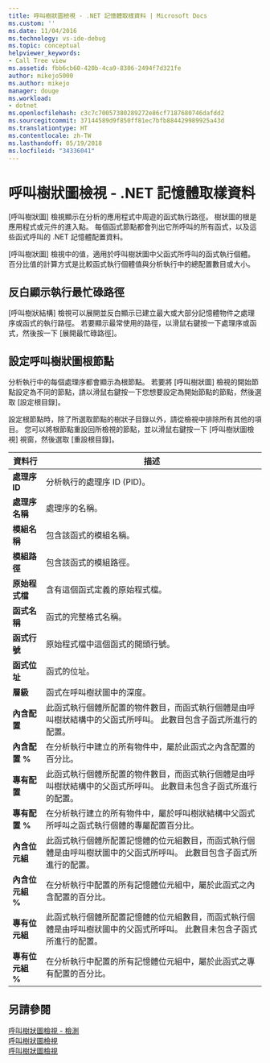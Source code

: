 ```yaml
---
title: 呼叫樹狀圖檢視 - .NET 記憶體取樣資料 | Microsoft Docs
ms.custom: ''
ms.date: 11/04/2016
ms.technology: vs-ide-debug
ms.topic: conceptual
helpviewer_keywords:
- Call Tree view
ms.assetid: fbb6cb60-420b-4ca9-8306-2494f7d321fe
author: mikejo5000
ms.author: mikejo
manager: douge
ms.workload:
- dotnet
ms.openlocfilehash: c3c7c70057380289272e86cf7187680746dafdd2
ms.sourcegitcommit: 37144589d9f850ff81ec7bfb884429989925a43d
ms.translationtype: HT
ms.contentlocale: zh-TW
ms.lasthandoff: 05/19/2018
ms.locfileid: "34336041"
---
```

# <a name="call-tree-view---net-memory-sampling-data"></a>呼叫樹狀圖檢視 - .NET 記憶體取樣資料
[呼叫樹狀圖] 檢視顯示在分析的應用程式中周遊的函式執行路徑。 樹狀圖的根是應用程式或元件的進入點。 每個函式節點都會列出它所呼叫的所有函式，以及這些函式呼叫的 .NET 記憶體配置資料。  
  
 [呼叫樹狀圖] 檢視中的值，適用於呼叫樹狀圖中父函式所呼叫的函式執行個體。 百分比值的計算方式是比較函式執行個體值與分析執行中的總配置數目或大小。  
  
## <a name="highlight-the-execution-hot-path"></a>反白顯示執行最忙碌路徑  
 [呼叫樹狀結構] 檢視可以展開並反白顯示已建立最大或大部分記憶體物件之處理序或函式的執行路徑。 若要顯示最常使用的路徑，以滑鼠右鍵按一下處理序或函式，然後按一下 [展開最忙碌路徑]。  
  
## <a name="set-the-call-tree-root-node"></a>設定呼叫樹狀圖根節點  
 分析執行中的每個處理序都會顯示為根節點。 若要將 [呼叫樹狀圖] 檢視的開始節點設定為不同的節點，請以滑鼠右鍵按一下您想要設定為開始節點的節點，然後選取 [設定根目錄]。  
  
 設定根節點時，除了所選取節點的樹狀子目錄以外，請從檢視中排除所有其他的項目。 您可以將根節點重設回所檢視的節點，並以滑鼠右鍵按一下 [呼叫樹狀圖檢視] 視窗，然後選取 [重設根目錄]。  
  
|資料行|描述|  
|------------|-----------------|  
|**處理序 ID**|分析執行的處理序 ID (PID)。|  
|**處理序名稱**|處理序的名稱。|  
|**模組名稱**|包含該函式的模組名稱。|  
|**模組路徑**|包含該函式的模組路徑。|  
|**原始程式檔**|含有這個函式定義的原始程式檔。|  
|**函式名稱**|函式的完整格式名稱。|  
|**函式行號**|原始程式檔中這個函式的開頭行號。|  
|**函式位址**|函式的位址。|  
|**層級**|函式在呼叫樹狀圖中的深度。|  
|**內含配置**|此函式執行個體所配置的物件數目，而函式執行個體是由呼叫樹狀結構中的父函式所呼叫。 此數目包含子函式所進行的配置。|  
|**內含配置 %**|在分析執行中建立的所有物件中，屬於此函式之內含配置的百分比。|  
|**專有配置**|此函式執行個體所配置的物件數目，而函式執行個體是由呼叫樹狀結構中的父函式所呼叫。 此數目未包含子函式所進行的配置。|  
|**專有配置 %**|在分析執行建立的所有物件中，屬於呼叫樹狀結構中父函式所呼叫之函式執行個體的專屬配置百分比。|  
|**內含位元組**|此函式執行個體所配置記憶體的位元組數目，而函式執行個體是由呼叫樹狀圖中的父函式所呼叫。 此數目包含子函式所進行的配置。|  
|**內含位元組 %**|在分析執行中配置的所有記憶體位元組中，屬於此函式之內含配置的百分比。|  
|**專有位元組**|此函式執行個體所配置記憶體的位元組數目，而函式執行個體是由呼叫樹狀圖中的父函式所呼叫。 此數目未包含子函式所進行的配置。|  
|**專有位元組 %**|在分析執行中配置的所有記憶體位元組中，屬於此函式之專有配置的百分比。|  
  
## <a name="see-also"></a>另請參閱  
 [呼叫樹狀圖檢視 - 檢測](../profiling/call-tree-view-dotnet-memory-instrumentation-data.md)   
 [呼叫樹狀圖檢視](../profiling/call-tree-view-sampling-data.md)   
 [呼叫樹狀圖檢視](../profiling/call-tree-view-instrumentation-data.md)
